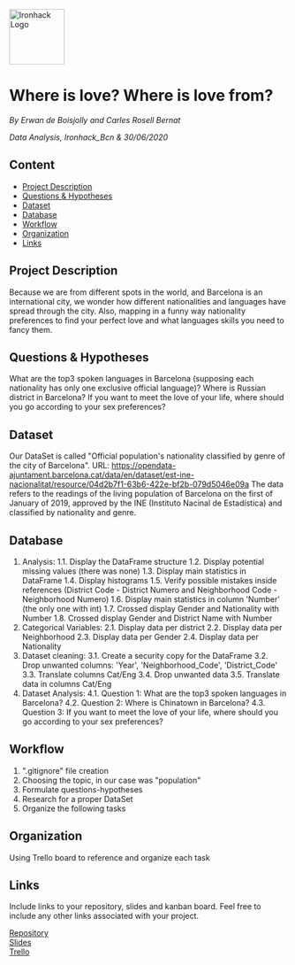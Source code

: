 <img src="https://bit.ly/2VnXWr2" alt="Ironhack Logo" width="100"/>

# Where is love? Where is love from?
*By Erwan de Boisjolly and Carles Rosell Bernat*

*Data Analysis, Ironhack_Bcn & 30/06/2020*

## Content
- [Project Description](#project-description)
- [Questions & Hypotheses](#questions-hypotheses)
- [Dataset](#dataset)
- [Database](#database)
- [Workflow](#workflow)
- [Organization](#organization)
- [Links](#links)


## Project Description
Because we are from different spots in the world, and Barcelona is an international city, we wonder how different nationalities and languages have spread through the city.
Also, mapping in a funny way nationality preferences to find your perfect love and what languages skills you need to fancy them.

## Questions & Hypotheses
What are the top3 spoken languages in Barcelona (supposing each nationality has only one exclusive official language)?
Where is Russian district in Barcelona?
If you want to meet the love of your life, where should you go according to your sex preferences?

## Dataset
Our DataSet is called "Official population's nationality classified by genre of the city of Barcelona". 
URL: https://opendata-ajuntament.barcelona.cat/data/en/dataset/est-ine-nacionalitat/resource/04d2b7f1-63b6-422e-bf2b-079d5046e09a
The data refers to the readings of the living population of Barcelona on the first of January of 2019, approved by the INE (Instituto Nacinal de Estadística) and classified by nationality and genre.

## Database
1. Analysis: 
	1.1. Display the DataFrame structure
	1.2. Display potential missing values (there was none)
	1.3. Display main statistics in DataFrame
	1.4. Display histograms
	1.5. Verify possible mistakes inside references (District Code - District Numero and Neighborhood Code - Neighborhood Numero)
	1.6. Display main statistics in column 'Number' (the only one with int)
	1.7. Crossed display Gender and Nationality with Number
	1.8. Crossed display Gender and District Name with Number
2. Categorical Variables:
	2.1. Display data per district
	2.2. Display data per Neighborhood
	2.3. Display data per Gender
	2.4. Display data per Nationality
3. Dataset cleaning:
	3.1. Create a security copy for the DataFrame
	3.2. Drop unwanted columns: 'Year', 'Neighborhood_Code', 'District_Code'
	3.3. Translate columns Cat/Eng
	3.4. Drop unwanted data
	3.5. Translate data in columns Cat/Eng
4. Dataset Analysis:
	4.1. Question 1: What are the top3 spoken languages in Barcelona?
	4.2. Question 2: Where is Chinatown in Barcelona?
	4.3. Question 3: If you want to meet the love of your life, where should you go according to your sex preferences?

## Workflow
1. ".gitignore" file creation
2. Choosing the topic, in our case was "population"
3. Formulate questions-hypotheses
4. Research for a proper DataSet
5. Organize the following tasks

## Organization
Using Trello board to reference and organize each task


## Links
Include links to your repository, slides and kanban board. Feel free to include any other links associated with your project.

[Repository](https://github.com/ErwanDB/Project-Week-2-Barcelona)  
[Slides](https://slides.com/)  
[Trello](https://trello.com/b/NRbRo5ZD/project-week-2-barcelona)  
